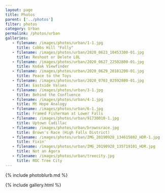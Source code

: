 ```yaml
---
layout: page
title: Photos
parent: ['../photos']
filter: photos
category: Urban
permalink: /photos/urban
galleries:
   - filename: /images/photos/urban/1-1.jpg
     title: Cobbs Hill "Folly"
   - filename: /images/photos/urban/2020_0623_10453300-01.jpg
     title: Reshoot or Delete LOL
   - filename: /images/photos/urban/2020_0627_22502800-01.jpg
     title: Kodak Viewfinder
   - filename: /images/photos/urban/2020_0629_20181200-01.jpg
     title: Peace to the Toys
   - filename: /images/photos/urban/2020_0703_02592800-01.jpg
     title: Eastside Values
   - filename: /images/photos/urban/3-1.jpg
     title: Behind the Confluence
   - filename: /images/photos/urban/4-1.jpg
     title: Mt Hope Analogy
   - filename: /images/photos/urban/6-1.jpg
     title: Framed Fisherman at Lower Falls
   - filename: /images/photos/urban/91730010-1.jpg
     title: Uptown Cadillac
   - filename: /images/photos/urban/brownsrace.jpg
     title: Brown's Race (High Falls District)
   - filename: /images/photos/urban/IMG_20190928_134615882_HDR-1.jpg
     title: Fixin'
   - filename: /images/photos/urban/IMG_20190928_135719101_HDR.jpg
     title: Not an Agora
   - filename: /images/photos/urban/treecity.jpg
     title: ROC Tree City
---
```


{% include photoblurb.md %}

{% include gallery.html %}

